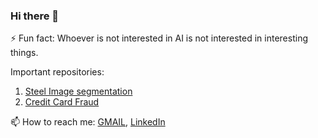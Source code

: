 ### Hi there 👋

⚡ Fun fact: Whoever is not interested in AI is not interested in interesting things.

Important repositories: 
1. [Steel Image segmentation](https://github.com/rook0falcon/steel-defect-detection)
2. [Credit Card Fraud](https://github.com/rook0falcon/credit-card-fraud-detection)

📫 How to reach me: [GMAIL](guildbilla@gmail.com), [LinkedIn](https://www.linkedin.com/in/karthik-kumar-billa/)


<!--
**rook0falcon/rook0falcon** is a ✨ _special_ ✨ repository because its `README.md` (this file) appears on your GitHub profile.

Here are some ideas to get you started:

- 🔭 I’m currently working on ...
- 🌱 I’m currently learning ...
- 👯 I’m looking to collaborate on ...
- 🤔 I’m looking for help with ...
- 💬 Ask me about ...
- 📫 How to reach me: ...
- 😄 Pronouns: ...
- ⚡ Fun fact: ...
-->
